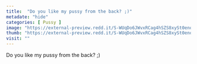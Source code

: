 ```yaml
---
title:  "Do you like my pussy from the back? ;)"
metadate: "hide"
categories: [ Pussy ]
image: "https://external-preview.redd.it/S-WUqDo6JWvxRCag4hSZS8xySt0enoFOk8xXxcnz_Iw.jpg?auto=webp&s=c9486364e208549ca4d63b2597928fcfe0e9a38a"
thumb: "https://external-preview.redd.it/S-WUqDo6JWvxRCag4hSZS8xySt0enoFOk8xXxcnz_Iw.jpg?width=640&crop=smart&auto=webp&s=cf6afa76d39b7ca4088a8a9da1db446d964b3184"
visit: ""
---
```

Do you like my pussy from the back? ;)
